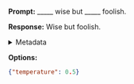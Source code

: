 **Prompt:**
_____ wise but _____ foolish.

**Response:**
Wise but foolish.

<details><summary>Metadata</summary>

- Duration: 697 ms
- Datetime: 2023-09-02T22:21:07.377260
- Model: gpt-3.5-turbo-0613

</details>

**Options:**
```json
{"temperature": 0.5}
```

